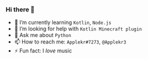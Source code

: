 ### Hi there 👋

- 🌱 I’m currently learning ```Kotlin```, ```Node.js```
- 🤔 I’m looking for help with ```Kotlin Minecraft plugin```
- 💬 Ask me about ```Python```
- 📫 How to reach me: ```Applekr#7273```, ```@Applekr3```
- ⚡ Fun fact: I *love* music

<!--
**Applekr/Applekr** is a ✨ _special_ ✨ repository because its `README.md` (this file) appears on your GitHub profile.

Here are some ideas to get you started:

- 🔭 I’m currently working on ...
- 🌱 I’m currently learning ...
- 👯 I’m looking to collaborate on ...
- 🤔 I’m looking for help with ...
- 💬 Ask me about ...
- 📫 How to reach me: ...
- 😄 Pronouns: ...
- ⚡ Fun fact: ...
-->
